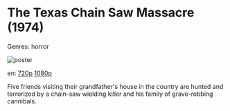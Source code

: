 # The Texas Chain Saw Massacre (1974)

Genres: horror

![poster](http://image.tmdb.org/t/p/w500/hXF5nuEvUIlMXv4fOCIhA8KWaN2.jpg)

en:
  [720p](magnet:?xt=urn:btih:ABCD23B3AE6C5500D642BA12E94E43E158BB4625&tr=udp://glotorrents.pw:6969/announce&tr=udp://tracker.opentrackr.org:1337/announce&tr=udp://torrent.gresille.org:80/announce&tr=udp://tracker.openbittorrent.com:80&tr=udp://tracker.coppersurfer.tk:6969&tr=udp://tracker.leechers-paradise.org:6969&tr=udp://p4p.arenabg.ch:1337&tr=udp://tracker.internetwarriors.net:1337)
  [1080p](magnet:?xt=urn:btih:10D3CF7D2ECDFDD59A5F8B6A00AA0460C605296A&tr=udp://glotorrents.pw:6969/announce&tr=udp://tracker.opentrackr.org:1337/announce&tr=udp://torrent.gresille.org:80/announce&tr=udp://tracker.openbittorrent.com:80&tr=udp://tracker.coppersurfer.tk:6969&tr=udp://tracker.leechers-paradise.org:6969&tr=udp://p4p.arenabg.ch:1337&tr=udp://tracker.internetwarriors.net:1337)
  


Five friends visiting their grandfather's house in the country are hunted and terrorized by a chain-saw wielding killer and his family of grave-robbing cannibals.